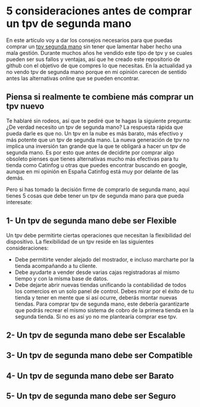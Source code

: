 # 5 consideraciones antes de comprar un tpv de segunda mano
En este artículo voy a dar los consejos necesarios para que puedas comprar un [tpv segunda mano](https://catinfog.com/tpv-segunda-mano.html) sin tener que lamentar haber hecho una mala gestión. Durante muchos años he vendido este tipo de tpv y se cuales pueden ser sus fallos y ventajas, así que he creado este repositorio de github con el objetivo de que compres lo que necesitas. En la actualidad ya no vendo tpv de segunda mano porque en mi opinión carecen de sentido antes las alternativas online que se pueden encontrar.

## Piensa si realmente te combiene más comprar un tpv nuevo
Te hablaré sin rodeos, así que te pediré que te hagas la siguiente pregunta: ¿De verdad necesito un tpv de segunda mano? La respuesta rápida que pueda darle es que no. Un tpv en la nube es más barato, más efectivo y más potente que un tpv de segunda mano. La nueva generación de tpv no implica una inversión tan grande que la que te obligará a hacer un tpv de segunda mano. Es por esto que antes de decidirte por comprar algo obsoleto pienses que tienes alternativas mucho más efectivas para tu tienda como Catinfog u otras que puedes encontrar buscando en google, aunque en mi opinión en España Catinfog está muy por delante de las demás.

Pero si has tomado la decisión firme de comprarlo de segunda mano, aquí tienes 5 cosas que debe tener un tpv de segunda mano para que pueda interesate:

## 1- Un tpv de segunda mano debe ser Flexible
Un tpv debe permitirte ciertas operaciones que necesitan la flexibilidad del dispositivo. La flexibilidad de un tpv reside en las siguientes consideraciones:
- Debe permitirte vender alejado del mostrador, e incluso marcharte por la tienda acompañando a tu cliente.
- Debe ayudarte a vender desde varias cajas registradoras al mismo tiempo y con la misma base de datos.
- Debe dejarte abrir nuevas tiendas unificando la contabilidad de todos los comercios en un solo panel de control. Debes mirar por el éxito de tu tienda y tener en mente que si así ocurre, deberás montar nuevas tiendas. Para comprar tpv de segunda mano, este debería garantizarte que podrás recrear el mismo sistema de cobro de la primera tienda en la segunda tienda. Si no es así yo no me plantearía comprar ese tpv.


## 2- Un tpv de segunda mano debe ser Escalable

## 3- Un tpv de segunda mano debe ser Compatible

## 4- Un tpv de segunda mano debe ser Barato

## 5- Un tpv de segunda mano debe ser Seguro
